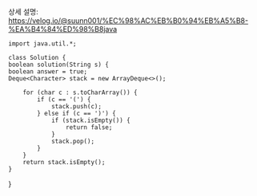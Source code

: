 상세 설명:
https://velog.io/@suunn001/%EC%98%AC%EB%B0%94%EB%A5%B8-%EA%B4%84%ED%98%B8java


    import java.util.*;

    class Solution {
    boolean solution(String s) {
    boolean answer = true;
    Deque<Character> stack = new ArrayDeque<>();

        for (char c : s.toCharArray()) {
            if (c == '(') {
                stack.push(c);
            } else if (c == ')') {
                if (stack.isEmpty()) {
                    return false;
                }
                stack.pop();
            }
        }
        return stack.isEmpty();
    }
}